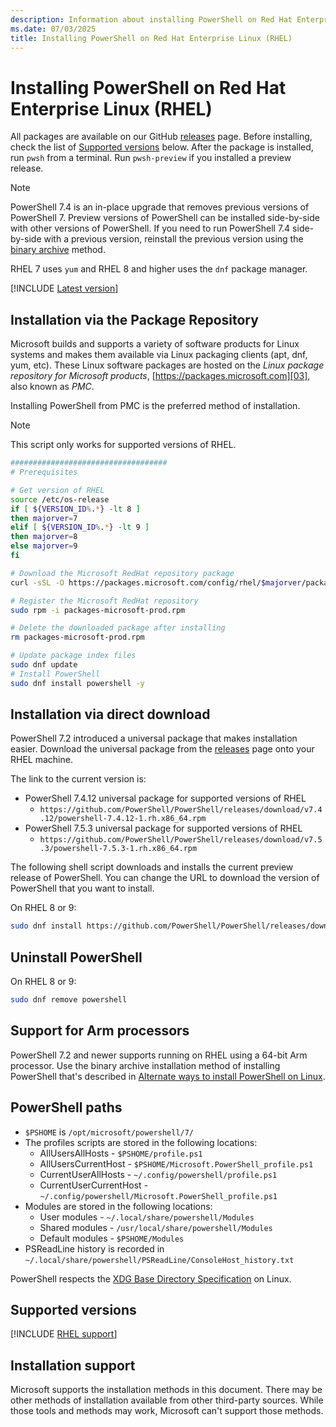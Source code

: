 ```yaml
---
description: Information about installing PowerShell on Red Hat Enterprise Linux (RHEL)
ms.date: 07/03/2025
title: Installing PowerShell on Red Hat Enterprise Linux (RHEL)
---
```

# Installing PowerShell on Red Hat Enterprise Linux (RHEL)

All packages are available on our GitHub [releases][02] page. Before installing, check the list of
[Supported versions][01] below. After the package is installed, run `pwsh` from a terminal. Run
`pwsh-preview` if you installed a preview release.

> [!NOTE]
> PowerShell 7.4 is an in-place upgrade that removes previous versions of PowerShell 7. Preview
> versions of PowerShell can be installed side-by-side with other versions of PowerShell. If you
> need to run PowerShell 7.4 side-by-side with a previous version, reinstall the previous version
> using the [binary archive][05] method.

RHEL 7 uses `yum` and RHEL 8 and higher uses the `dnf` package manager.

[!INCLUDE [Latest version](../../includes/latest-install.md)]

## Installation via the Package Repository

Microsoft builds and supports a variety of software products for Linux systems and makes them
available via Linux packaging clients (apt, dnf, yum, etc). These Linux software packages are hosted
on the _Linux package repository for Microsoft products_, [https://packages.microsoft.com][03], also
known as _PMC_.

Installing PowerShell from PMC is the preferred method of installation.

> [!NOTE]
> This script only works for supported versions of RHEL.

```sh
###################################
# Prerequisites

# Get version of RHEL
source /etc/os-release
if [ ${VERSION_ID%.*} -lt 8 ]
then majorver=7
elif [ ${VERSION_ID%.*} -lt 9 ]
then majorver=8
else majorver=9
fi

# Download the Microsoft RedHat repository package
curl -sSL -O https://packages.microsoft.com/config/rhel/$majorver/packages-microsoft-prod.rpm

# Register the Microsoft RedHat repository
sudo rpm -i packages-microsoft-prod.rpm

# Delete the downloaded package after installing
rm packages-microsoft-prod.rpm

# Update package index files
sudo dnf update
# Install PowerShell
sudo dnf install powershell -y
```

## Installation via direct download

PowerShell 7.2 introduced a universal package that makes installation easier. Download the universal
package from the [releases][02] page onto your RHEL machine.

The link to the current version is:

- PowerShell 7.4.12 universal package for supported versions of RHEL
  - `https://github.com/PowerShell/PowerShell/releases/download/v7.4.12/powershell-7.4.12-1.rh.x86_64.rpm`
- PowerShell 7.5.3 universal package for supported versions of RHEL
  - `https://github.com/PowerShell/PowerShell/releases/download/v7.5.3/powershell-7.5.3-1.rh.x86_64.rpm`

The following shell script downloads and installs the current preview release of PowerShell. You can
change the URL to download the version of PowerShell that you want to install.

On RHEL 8 or 9:

```sh
sudo dnf install https://github.com/PowerShell/PowerShell/releases/download/v7.5.3/powershell-7.5.3-1.rh.x86_64.rpm
```

## Uninstall PowerShell

On RHEL 8 or 9:

```sh
sudo dnf remove powershell
```

## Support for Arm processors

PowerShell 7.2 and newer supports running on RHEL using a 64-bit Arm processor. Use the binary
archive installation method of installing PowerShell that's described in
[Alternate ways to install PowerShell on Linux][05].

## PowerShell paths

- `$PSHOME` is `/opt/microsoft/powershell/7/`
- The profiles scripts are stored in the following locations:
  - AllUsersAllHosts - `$PSHOME/profile.ps1`
  - AllUsersCurrentHost - `$PSHOME/Microsoft.PowerShell_profile.ps1`
  - CurrentUserAllHosts - `~/.config/powershell/profile.ps1`
  - CurrentUserCurrentHost - `~/.config/powershell/Microsoft.PowerShell_profile.ps1`
- Modules are stored in the following locations:
  - User modules - `~/.local/share/powershell/Modules`
  - Shared modules - `/usr/local/share/powershell/Modules`
  - Default modules - `$PSHOME/Modules`
- PSReadLine history is recorded in `~/.local/share/powershell/PSReadLine/ConsoleHost_history.txt`

PowerShell respects the [XDG Base Directory Specification][04] on Linux.

## Supported versions

[!INCLUDE [RHEL support](../../includes/rhel-support.md)]

## Installation support

Microsoft supports the installation methods in this document. There may be other methods of
installation available from other third-party sources. While those tools and methods may work,
Microsoft can't support those methods.

<!-- link references -->
[01]: #supported-versions
[02]: https://aka.ms/PowerShell-Release?tag=stable
[03]: https://packages.microsoft.com
[04]: https://specifications.freedesktop.org/basedir-spec/basedir-spec-latest.html
[05]: install-other-linux.md#binary-archives
